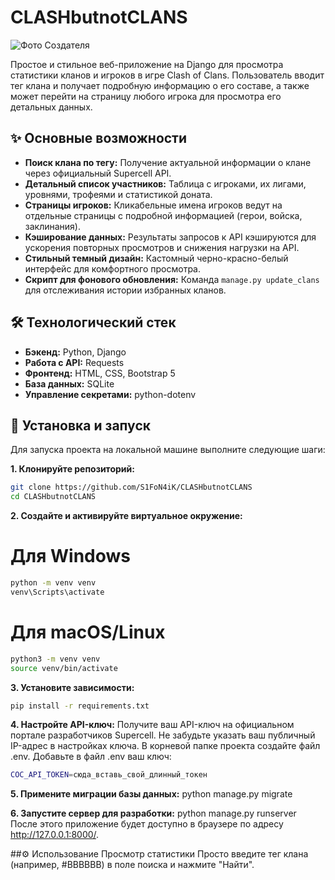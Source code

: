 # CLASHbutnotCLANS

![Фото Создателя](https://static.wikia.nocookie.net/battleraprus/images/4/47/Otto_2.jpeg/revision/latest?cb=20240813022704&path-prefix=ru)

Простое и стильное веб-приложение на Django для просмотра статистики кланов и игроков в игре Clash of Clans. Пользователь вводит тег клана и получает подробную информацию о его составе, а также может перейти на страницу любого игрока для просмотра его детальных данных.

## ✨ Основные возможности

*   **Поиск клана по тегу:** Получение актуальной информации о клане через официальный Supercell API.
*   **Детальный список участников:** Таблица с игроками, их лигами, уровнями, трофеями и статистикой доната.
*   **Страницы игроков:** Кликабельные имена игроков ведут на отдельные страницы с подробной информацией (герои, войска, заклинания).
*   **Кэширование данных:** Результаты запросов к API кэшируются для ускорения повторных просмотров и снижения нагрузки на API.
*   **Стильный темный дизайн:** Кастомный черно-красно-белый интерфейс для комфортного просмотра.
*   **Скрипт для фонового обновления:** Команда `manage.py update_clans` для отслеживания истории избранных кланов.

## 🛠️ Технологический стек

*   **Бэкенд:** Python, Django
*   **Работа с API:** Requests
*   **Фронтенд:** HTML, CSS, Bootstrap 5
*   **База данных:** SQLite
*   **Управление секретами:** python-dotenv

## 🚀 Установка и запуск

Для запуска проекта на локальной машине выполните следующие шаги:

**1. Клонируйте репозиторий:**
```bash
git clone https://github.com/S1FoN4iK/CLASHbutnotCLANS
cd CLASHbutnotCLANS
```
**2. Создайте и активируйте виртуальное окружение:**
# Для Windows
```bash
python -m venv venv
venv\Scripts\activate
```

# Для macOS/Linux
```bash
python3 -m venv venv
source venv/bin/activate
```

**3. Установите зависимости:**
```bash
pip install -r requirements.txt
```

**4. Настройте API-ключ:**
Получите ваш API-ключ на официальном портале разработчиков Supercell. Не забудьте указать ваш публичный IP-адрес в настройках ключа.
В корневой папке проекта создайте файл .env.
Добавьте в файл .env ваш ключ:
```bash
COC_API_TOKEN=сюда_вставь_свой_длинный_токен
```

**5. Примените миграции базы данных:**
python manage.py migrate

**6. Запустите сервер для разработки:**
python manage.py runserver
После этого приложение будет доступно в браузере по адресу http://127.0.0.1:8000/.


##⚙️ Использование
Просмотр статистики
Просто введите тег клана (например, #BBBBBB) в поле поиска и нажмите "Найти".
